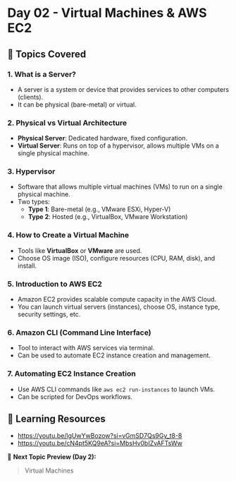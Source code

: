 # Day 02 - Virtual Machines & AWS EC2

## 📌 Topics Covered

### 1. What is a Server?
- A server is a system or device that provides services to other computers (clients).
- It can be physical (bare-metal) or virtual.

### 2. Physical vs Virtual Architecture
- **Physical Server**: Dedicated hardware, fixed configuration.
- **Virtual Server**: Runs on top of a hypervisor, allows multiple VMs on a single physical machine.

### 3. Hypervisor
- Software that allows multiple virtual machines (VMs) to run on a single physical machine.
- Two types:
  - **Type 1**: Bare-metal (e.g., VMware ESXi, Hyper-V)
  - **Type 2**: Hosted (e.g., VirtualBox, VMware Workstation)

### 4. How to Create a Virtual Machine
- Tools like **VirtualBox** or **VMware** are used.
- Choose OS image (ISO), configure resources (CPU, RAM, disk), and install.

### 5. Introduction to AWS EC2
- Amazon EC2 provides scalable compute capacity in the AWS Cloud.
- You can launch virtual servers (instances), choose OS, instance type, security settings, etc.

### 6. Amazon CLI (Command Line Interface)
- Tool to interact with AWS services via terminal.
- Can be used to automate EC2 instance creation and management.

### 7. Automating EC2 Instance Creation
- Use AWS CLI commands like `aws ec2 run-instances` to launch VMs.
- Can be scripted for DevOps workflows.

## 🎥 Learning Resources

- https://youtu.be/lgUwYwBozow?si=vGmSD7Qs9Gy_t8-8
- https://youtu.be/cN4pt5KQ9eA?si=MbsHv0bIZvAFTsWw

📅 **Next Topic Preview (Day 2):**
> Virtual Machines
